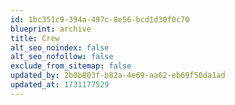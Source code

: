 ```yaml
---
id: 1bc351c9-394a-497c-8e56-bcd1d30f0c70
blueprint: archive
title: Crew
alt_seo_noindex: false
alt_seo_nofollow: false
exclude_from_sitemap: false
updated_by: 2b0b803f-b82a-4e69-aa62-eb69f50da1ad
updated_at: 1731177529
---
```


